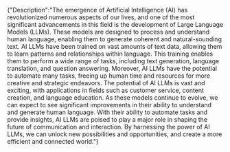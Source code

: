 {"Description":"The emergence of Artificial Intelligence (AI) has revolutionized numerous aspects of our lives, and one of the most significant advancements in this field is the development of Large Language Models (LLMs). These models are designed to process and understand human language, enabling them to generate coherent and natural-sounding text. AI LLMs have been trained on vast amounts of text data, allowing them to learn patterns and relationships within language. This training enables them to perform a wide range of tasks, including text generation, language translation, and question answering. Moreover, AI LLMs have the potential to automate many tasks, freeing up human time and resources for more creative and strategic endeavors. The potential of AI LLMs is vast and exciting, with applications in fields such as customer service, content creation, and language education. As these models continue to evolve, we can expect to see significant improvements in their ability to understand and generate human language. With their ability to automate tasks and provide insights, AI LLMs are poised to play a major role in shaping the future of communication and interaction. By harnessing the power of AI LLMs, we can unlock new possibilities and opportunities, and create a more efficient and connected world."}